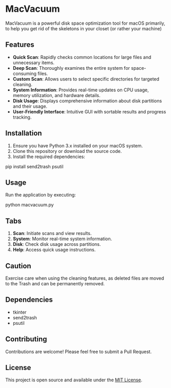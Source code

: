 
# MacVacuum

MacVacuum is a powerful disk space optimization tool for macOS primarily, to help you get rid of the skeletons in your closet (or rather your machine)
## Features

- **Quick Scan**: Rapidly checks common locations for large files and unnecessary items.
- **Deep Scan**: Thoroughly examines the entire system for space-consuming files.
- **Custom Scan**: Allows users to select specific directories for targeted cleaning.
- **System Information**: Provides real-time updates on CPU usage, memory utilization, and hardware details.
- **Disk Usage**: Displays comprehensive information about disk partitions and their usage.
- **User-Friendly Interface**: Intuitive GUI with sortable results and progress tracking.

## Installation

1. Ensure you have Python 3.x installed on your macOS system.
2. Clone this repository or download the source code.
3. Install the required dependencies:


pip install send2trash psutil


## Usage

Run the application by executing:


python macvacuum.py


## Tabs

1. **Scan**: Initiate scans and view results.
2. **System**: Monitor real-time system information.
3. **Disk**: Check disk usage across partitions.
4. **Help**: Access quick usage instructions.

## Caution

Exercise care when using the cleaning features, as deleted files are moved to the Trash and can be permanently removed.

## Dependencies

- tkinter
- send2trash
- psutil

## Contributing

Contributions are welcome! Please feel free to submit a Pull Request.

## License

This project is open source and available under the [MIT License](LICENSE).
